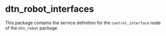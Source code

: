 # dtn_robot_interfaces

This package contains the service definition for the `control_interface` node of the `dtn_robot` package.
